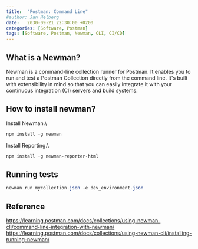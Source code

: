 ```yaml
---
title:  "Postman: Command Line"
#author: Jan Helberg
date:   2030-09-21 22:30:00 +0200
categories: [Software, Postman]
tags: [Software, Postman, Newman, CLI, CI/CD]
---
```


## What is a Newman?
Newman is a command-line collection runner for Postman. It enables you to run and test a Postman Collection directly from the command line. It's built with extensibility in mind so that you can easily integrate it with your continuous integration (CI) servers and build systems.

## How to install newman?
Install Newman.\
```powershell
npm install -g newman
```
Install Reporting.\
```powershell
npm install -g newman-reporter-html
```
## Running tests
```powershell
newman run mycollection.json -e dev_environment.json
```

## Reference
https://learning.postman.com/docs/collections/using-newman-cli/command-line-integration-with-newman/
https://learning.postman.com/docs/collections/using-newman-cli/installing-running-newman/